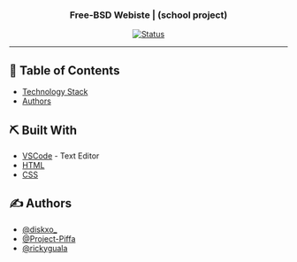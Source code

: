 <h3 align="center">Free-BSD Webiste | (school project)</h3>

<div align="center">

[![Status](https://img.shields.io/badge/status-active-success.svg)]()

</div>

---

## 📝 Table of Contents

- [Technology Stack](#tech_stack)
- [Authors](#authors)


## ⛏️ Built With <a name = "tech_stack"></a>

- [VSCode](https://code.visualstudio.com/) - Text Editor
- [HTML](https://en.wikipedia.org/wiki/HTML) 
- [CSS](https://en.wikipedia.org/wiki/CSS)

## ✍️ Authors <a name = "authors"></a>

- [@diskxo_](https://github.com/diskxo)
- [@Project-Piffa](https://github.com/Project-Piffa)
- [@rickyguala](https://github.com/rickyguala)
